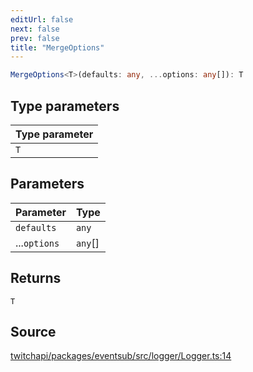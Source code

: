 ```yaml
---
editUrl: false
next: false
prev: false
title: "MergeOptions"
---
```


```ts
MergeOptions<T>(defaults: any, ...options: any[]): T
```

## Type parameters

| Type parameter |
| :------ |
| `T` |

## Parameters

| Parameter | Type |
| :------ | :------ |
| `defaults` | `any` |
| ...`options` | `any`[] |

## Returns

`T`

## Source

[twitchapi/packages/eventsub/src/logger/Logger.ts:14](https://github.com/pablornc/twitchapi//blob/3baa008ac8be1133cbb9253985d5d4cd48b4e780/packages/eventsub/src/logger/Logger.ts#L14)
